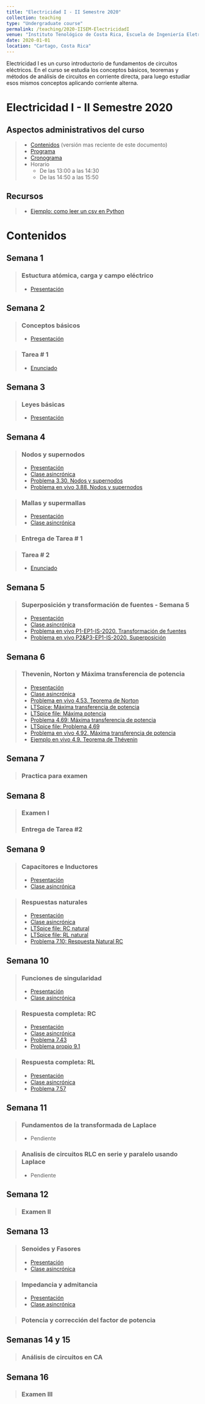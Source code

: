 ```yaml
---
title: "Electricidad I - II Semestre 2020"
collection: teaching
type: "Undergraduate course"
permalink: /teaching/2020-IISEM-ElectricidadI
venue: "Instituto Tenológico de Costa Rica, Escuela de Ingeniería Eletromecánica"
date: 2020-01-01
location: "Cartago, Costa Rica"
---
```

Electricidad I es un curso introductorio de fundamentos de circuitos eléctricos. En el curso se estudia los conceptos básicos, teoremas y métodos de análisis de circuitos en corriente directa, para luego estudiar esos mismos conceptos aplicando corriente alterna.

# Electricidad I - II Semestre 2020

## Aspectos administrativos del curso
>* [Contenidos](https://estudianteccr-my.sharepoint.com/:b:/g/personal/prof_juan_rojas_estudiantec_cr/EVaOJRUI9w5Jmdfyp8dRXrkB_AuiWS1EckN7caUPLrCAPQ?e=2yWGvi) (versión mas reciente de este documento) 
>* [Programa](https://estudianteccr-my.sharepoint.com/:b:/g/personal/prof_juan_rojas_estudiantec_cr/EZZl7rFI68VNtBrs6WFiOuQBJ9Sd86FVkVO-xIx6xiPwoA?e=S97mfi)
>* [Cronograma](https://estudianteccr-my.sharepoint.com/:b:/g/personal/prof_juan_rojas_estudiantec_cr/ERcQ4Ar5FF5CrTkj47-sEBUBA5ScynzkV4yrZE3WK_USNw?e=RYAqks)
>* Horario
>   * De las 13:00 a las 14:30
>   * De las 14:50 a las 15:50

## Recursos
>* [Ejemplo: como leer un csv en Python](https://estudianteccr-my.sharepoint.com/:f:/g/personal/prof_juan_rojas_estudiantec_cr/EvjVJWhEUBBAhBRuGMC8m8kBYVudl8yevSIwp0_VWEQxZg) 

# Contenidos

## Semana 1

>### Estuctura atómica, carga y campo eléctrico
>* [Presentación](https://estudianteccr-my.sharepoint.com/:b:/g/personal/prof_juan_rojas_estudiantec_cr/EYVDyVyqFV5DmNMbQuG5k7MBgPYQV2FaFqxZWcm6uNSqCw?e=h8tLa0) 

## Semana 2
>### Conceptos básicos
>* [Presentación](https://estudianteccr-my.sharepoint.com/:b:/g/personal/prof_juan_rojas_estudiantec_cr/Eem9AsZIy8tDnncCvBGQaL4B1SHKZufIOKxpGpWiJoU5og?e=8BRyOp)

>### Tarea # 1
>* [Enunciado](https://estudianteccr-my.sharepoint.com/:b:/g/personal/prof_juan_rojas_estudiantec_cr/EdId4HEXT1ZKu_CcYqp8Xf8B7jW8GP4yU-h0etowk2Nqyw?e=mayS3C)

## Semana 3
>### Leyes básicas
>* [Presentación](https://estudianteccr-my.sharepoint.com/:b:/g/personal/prof_juan_rojas_estudiantec_cr/EXAR_6UUSDRDhEgHbSyTmsEBpfdmH8W_TJ2gwwVXluJ3iw?e=fzxrgp)

## Semana 4
>### Nodos y supernodos
>* [Presentación](https://estudianteccr-my.sharepoint.com/:b:/g/personal/prof_juan_rojas_estudiantec_cr/EU8BeM5li-VJq3YxytFAChgB6jW2f6IUqtBDUlzYd_z2YQ?e=3FGTQQ)
>* [Clase asincrónica](https://youtu.be/0yTrAKQYVVw) 
>* [Problema 3.30. Nodos y supernodos](https://youtu.be/eJkdc0B9UF4) 
>* [Problema en vivo 3.88. Nodos y supernodos](https://youtu.be/w5-UEOt6S-8)

>### Mallas y supermallas
>* [Presentación](https://estudianteccr-my.sharepoint.com/:b:/g/personal/prof_juan_rojas_estudiantec_cr/ETGkhf00n9NCtXuHF0dySoQBWQNbVpv7V8iwSw6vIi0I0Q?e=dJ821n)
>* [Clase asincrónica](https://youtu.be/5EhkEt3EgDc) 

>### Entrega de Tarea # 1

>### Tarea # 2
>* [Enunciado](https://estudianteccr-my.sharepoint.com/:b:/g/personal/prof_juan_rojas_estudiantec_cr/EQI3TLyXxs1KsAOHbLVKb4sBE7uT22Te4ki8OsjiRnKCpg?e=kVTSwS)

## Semana 5
>### Superposición y transformación de fuentes - Semana 5
>* [Presentación](https://estudianteccr-my.sharepoint.com/:b:/g/personal/prof_juan_rojas_estudiantec_cr/EU6dkityo91HiX5SHxoYQi0BbpC8iSpzy6Y8u_hBykzXwA?e=3Mdo06)
>* [Clase asincrónica](https://youtu.be/j3InyCSizoU)
>* [Problema en vivo P1-EP1-IS-2020. Transformación de fuentes](https://youtu.be/sDLgUlPzi-Q)
>* [Problema en vivo P2&P3-EP1-IS-2020. Superposición](https://youtu.be/iInz_GyKwDA)

## Semana 6
>### Thevenin, Norton y Máxima transferencia de potencia
>* [Presentación](https://estudianteccr-my.sharepoint.com/:b:/g/personal/prof_juan_rojas_estudiantec_cr/ETu6AjHpI3pDj4dUFmlXmN8BU7aVi5BcU_HQwVsLQbYosQ?e=5CtmEy)
>* [Clase asincrónica](https://youtu.be/cjt_Yn3We_U) 
>* [Problema en vivo 4.53\. Teorema de Norton](https://youtu.be/J3qmHVAxVng) 
>* [LTSpice: Máxima transferencia de potencia](https://youtu.be/LQFKj_J37cA)
>* [LTSpice file: Máxima potencia](https://estudianteccr-my.sharepoint.com/:u:/g/personal/prof_juan_rojas_estudiantec_cr/EdYhJweQZgZNkJpC_ppSA1IBm2IGipfO-YqA7WZnCUP-Kw?e=1BuNOK)
>* [Problema 4.69: Máxima transferencia de potencia](https://youtu.be/kjDn_0aK00A)
>* [LTSpice file: Problema 4.69](https://estudianteccr-my.sharepoint.com/:u:/g/personal/prof_juan_rojas_estudiantec_cr/EZnjc13bR31GroF88r1VRbEBPYCZtKoTTbPSCpI6qyuzOQ?e=AtgTax)
>* [Problema en vivo 4.92\. Máxima transferencia de potencia](https://youtu.be/bCPKjsO13qw) 
>* [Ejemplo en vivo 4.9\. Teorema de Thévenin](https://youtu.be/uZMb7ePdymo) 

## Semana 7
>### Practica para examen

## Semana 8
>### Examen I
>### Entrega de Tarea #2

## Semana 9
>### Capacitores e Inductores
>* [Presentación](https://estudianteccr-my.sharepoint.com/:b:/g/personal/prof_juan_rojas_estudiantec_cr/EZvnmhEBkJVJuOCaliv-besBELxW99esvsSI8oO35qGHwQ?e=8grKoe)
>* [Clase asincrónica](https://youtu.be/Icl9_5sV-6E)

>### Respuestas naturales
>* [Presentación](https://estudianteccr-my.sharepoint.com/:b:/g/personal/prof_juan_rojas_estudiantec_cr/ESTlJhKW55VBpSR9bSES3JwBYGla4uc24LI87NZeNDPcUA?e=TFqLwD)
>* [Clase asincrónica](https://youtu.be/bWRGyjY0niY)
>* [LTSpice file: RC natural](https://estudianteccr-my.sharepoint.com/:u:/g/personal/prof_juan_rojas_estudiantec_cr/EWeKitVTa0FLvPEaJvVG7IYBOFi1O9ZILTM4cX5QgKMv-Q?e=ebs6g9)
>* [LTSpice file: RL natural](https://estudianteccr-my.sharepoint.com/:u:/g/personal/prof_juan_rojas_estudiantec_cr/EdmQ-c0GtrFIrJkNcYpxsLIB_lt7fMs6CsHAWZiUx6TK7A?e=g1owQd)
>* [Problema 7.10: Respuesta Natural RC](https://youtu.be/37KDKfhaRO8)

## Semana 10
>### Funciones de singularidad
>* [Presentación](https://estudianteccr-my.sharepoint.com/:b:/g/personal/prof_juan_rojas_estudiantec_cr/EWxw4OtTsO9Et0ntAA_VUSEBMgKxyXnWrtWoIK7XEB_R4w?e=muWcrQ)
>* [Clase asincrónica](https://youtu.be/-DqJL51fJ6w)

>### Respuesta completa: RC
>* [Presentación](https://estudianteccr-my.sharepoint.com/:b:/g/personal/prof_juan_rojas_estudiantec_cr/EdnLh7WZxmREvPI-lw2myjIBZ42VMhivW3q-FdhhX3HQ-g?e=qz6hqv) 
>* [Clase asincrónica](https://youtu.be/DVXDBRD85T0) 
>* [Problema 7.43](https://youtu.be/bT0H98jkcHI) 
>* [Problema propio 9.1](https://youtu.be/KfdFjnZ6Od) 

>### Respuesta completa: RL
>* [Presentación](https://estudianteccr-my.sharepoint.com/:b:/g/personal/prof_juan_rojas_estudiantec_cr/ET-SLZCVH3BItk7UXLgY-pIBiTfeNhSdnM96Z8ne2f9kxg?e=E1I7fB) 
>* [Clase asincrónica](https://youtu.be/vlQVe7FLDxc) 
>* [Problema 7.57](https://youtu.be/U299hKS-g34) 

## Semana 11
>### Fundamentos de la transformada de Laplace
>*   Pendiente

>### Analisis de circuitos RLC en serie y paralelo usando Laplace
>*   Pendiente

## Semana 12
>### Examen II

## Semana 13
>### Senoides y Fasores
>* [Presentación](https://estudianteccr-my.sharepoint.com/:b:/g/personal/prof_juan_rojas_estudiantec_cr/EVYOP_XB1gdFiPg6MVrzPLMBTNCxnatSmHSIpyypY196Aw?e=7xqIyl) 
>* [Clase asincrónica](https://youtu.be/kkTsLRy2c8A) 

>### Impedancia y admitancia
>* [Presentación](https://estudianteccr-my.sharepoint.com/:b:/g/personal/prof_juan_rojas_estudiantec_cr/EcDmsGjSbjVFtCWDZFHpB6kBNMMx6xz1hd2Atu_Yw9_0lw?e=g1BMhs) 
>* [Clase asincrónica](https://youtu.be/G33ZNiWucew)  

>### Potencia y corrección del factor de potencia

## Semanas 14 y 15
>### Análisis de circuitos en CA

## Semana 16
>### Examen III